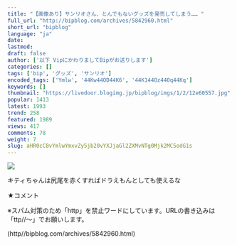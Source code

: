 ```yaml
---
title: "【画像あり】サンリオさん、とんでもないグッズを発売してしまう…… "
full_url: "http://bipblog.com/archives/5842960.html"
short_url: "bipblog"
language: "ja"
date: 
lastmod: 
draft: false
author: ['以下 VipにかわりましてBipがお送りします']
categories: []
tags: ['bip', 'グッズ', 'サンリオ']
encoded_tags: ['Ymlw', '44Kw44OD44K6', '44K144Oz44Oq44Kq']
keywords: []
thumbnail: "https://livedoor.blogimg.jp/bipblog/imgs/1/2/12e60557.jpg"
popular: 1413
latest: 1993
trend: 258
featured: 1989
views: 417
comments: 78
weight: 7
slug: aHR0cC8vYmlwYmxvZy5jb20vYXJjaGl2ZXMvNTg0Mjk2MC5odG1s
---
```


![](https://livedoor.blogimg.jp/bipblog/imgs/1/2/12e60557.jpg)

<div><p>キティちゃんは尻尾を赤くすればドラえもんとしても使えるな</p><p class='meiryo'>★コメント</p><p class='center'><p class='kyakuchu center'>※スパム対策のため「http」を禁止ワードにしています。URLの書き込みは「ttp//～」でお願いします。</p></p> </div>

(http//bipblog.com/archives/5842960.html)
